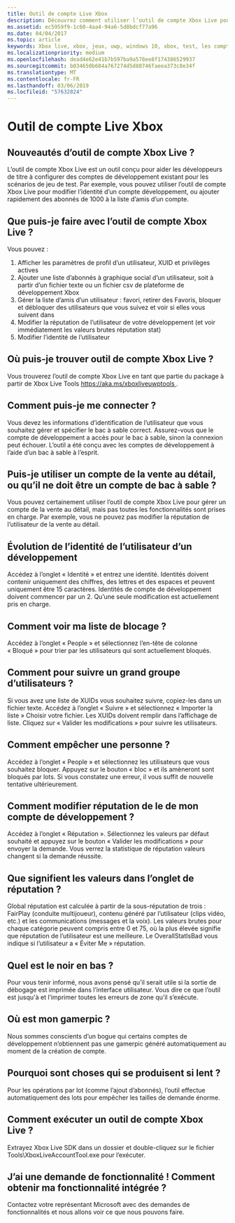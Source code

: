 ```yaml
---
title: Outil de compte Live Xbox
description: Découvrez comment utiliser l’outil de compte Xbox Live pour créer rapidement des comptes de test pour tester le titre de la Xbox Live est activé.
ms.assetid: ec5959f9-1c60-4aa4-94a6-5d8bdcf77a96
ms.date: 04/04/2017
ms.topic: article
keywords: Xbox live, xbox, jeux, uwp, windows 10, xbox, test, les comptes de test
ms.localizationpriority: medium
ms.openlocfilehash: dead4e62e41b7b597ba9a578ee8f174386529937
ms.sourcegitcommit: b034650b684a767274d5d88746faeea373c8e34f
ms.translationtype: MT
ms.contentlocale: fr-FR
ms.lasthandoff: 03/06/2019
ms.locfileid: "57632824"
---
```

# <a name="xbox-live-account-tool"></a>Outil de compte Live Xbox

## <a name="what-is-xbox-live-account-tool"></a>Nouveautés d’outil de compte Xbox Live ?
L’outil de compte Xbox Live est un outil conçu pour aider les développeurs de titre à configurer des comptes de développement existant pour les scénarios de jeu de test. Par exemple, vous pouvez utiliser l’outil de compte Xbox Live pour modifier l’identité d’un compte développement, ou ajouter rapidement des abonnés de 1000 à la liste d’amis d’un compte.

## <a name="what-can-i-do-with-xbox-live-account-tool"></a>Que puis-je faire avec l’outil de compte Xbox Live ?
Vous pouvez :
  1. Afficher les paramètres de profil d’un utilisateur, XUID et privilèges actives
  2. Ajouter une liste d’abonnés à graphique social d’un utilisateur, soit à partir d’un fichier texte ou un fichier csv de plateforme de développement Xbox
  3. Gérer la liste d’amis d’un utilisateur : favori, retirer des Favoris, bloquer et débloquer des utilisateurs que vous suivez et voir si elles vous suivent dans
  4. Modifier la réputation de l’utilisateur de votre développement (et voir immédiatement les valeurs brutes réputation stat)
  5. Modifier l’identité de l’utilisateur

## <a name="where-can-i-find-xbox-live-account-tool"></a>Où puis-je trouver outil de compte Xbox Live ?
Vous trouverez l’outil de compte Xbox Live en tant que partie du package à partir de Xbox Live Tools [ https://aka.ms/xboxliveuwptools ](https://aka.ms/xboxliveuwptools).

## <a name="how-do-i-log-in"></a>Comment puis-je me connecter ?
Vous devez les informations d’identification de l’utilisateur que vous souhaitez gérer et spécifier le bac à sable correct. Assurez-vous que le compte de développement a accès pour le bac à sable, sinon la connexion peut échouer. L’outil a été conçu avec les comptes de développement à l’aide d’un bac à sable à l’esprit.

## <a name="can-i-use-a-retail-account-or-does-it-have-to-be-a-sandboxed-account"></a>Puis-je utiliser un compte de la vente au détail, ou qu’il ne doit être un compte de bac à sable ?
Vous pouvez certainement utiliser l’outil de compte Xbox Live pour gérer un compte de la vente au détail, mais pas toutes les fonctionnalités sont prises en charge. Par exemple, vous ne pouvez pas modifier la réputation de l’utilisateur de la vente au détail.

## <a name="how-do-i-change-a-dev-users-gamertag"></a>Évolution de l’identité de l’utilisateur d’un développement
Accédez à l’onglet « Identité » et entrez une identité. Identités doivent contenir uniquement des chiffres, des lettres et des espaces et peuvent uniquement être 15 caractères. Identités de compte de développement doivent commencer par un 2. Qu’une seule modification est actuellement pris en charge.

## <a name="how-do-i-see-my-block-list"></a>Comment voir ma liste de blocage ?
Accédez à l’onglet « People » et sélectionnez l’en-tête de colonne « Bloqué » pour trier par les utilisateurs qui sont actuellement bloqués.

## <a name="how-do-i-follow-a-large-group-of-users"></a>Comment pour suivre un grand groupe d’utilisateurs ?
Si vous avez une liste de XUIDs vous souhaitez suivre, copiez-les dans un fichier texte. Accédez à l’onglet « Suivre » et sélectionnez « Importer la liste » Choisir votre fichier. Les XUIDs doivent remplir dans l’affichage de liste. Cliquez sur « Valider les modifications » pour suivre les utilisateurs.

## <a name="how-do-i-block-someone"></a>Comment empêcher une personne ?
Accédez à l’onglet « People » et sélectionnez les utilisateurs que vous souhaitez bloquer. Appuyez sur le bouton « bloc » et ils amèneront sont bloqués par lots. Si vous constatez une erreur, il vous suffit de nouvelle tentative ultérieurement.

## <a name="how-do-i-change-my-dev-accounts-repuation"></a>Comment modifier réputation de le de mon compte de développement ?
Accédez à l’onglet « Réputation ». Sélectionnez les valeurs par défaut souhaité et appuyez sur le bouton « Valider les modifications » pour envoyer la demande. Vous verrez la statistique de réputation valeurs changent si la demande réussite.

## <a name="what-do-the-values-in-the-reputation-tab-mean"></a>Que signifient les valeurs dans l’onglet de réputation ?
Global réputation est calculée à partir de la sous-réputation de trois : FairPlay (conduite multijoueur), contenu généré par l’utilisateur (clips vidéo, etc.) et les communications (messages et la voix). Les valeurs brutes pour chaque catégorie peuvent compris entre 0 et 75, où la plus élevée signifie que réputation de l’utilisateur est une meilleure. Le OverallStatIsBad vous indique si l’utilisateur a « Éviter Me » réputation.

## <a name="whats-the-black-area-at-the-bottom"></a>Quel est le noir en bas ?
Pour vous tenir informé, nous avons pensé qu’il serait utile si la sortie de débogage est imprimée dans l’interface utilisateur. Vous dire ce que l’outil est jusqu'à et l’imprimer toutes les erreurs de zone qu’il s’exécute.

## <a name="wheres-my-gamerpic"></a>Où est mon gamerpic ?
Nous sommes conscients d’un bogue qui certains comptes de développement n’obtiennent pas une gamerpic généré automatiquement au moment de la création de compte.

## <a name="why-are-things-happening-so-slowly"></a>Pourquoi sont choses qui se produisent si lent ?
Pour les opérations par lot (comme l’ajout d’abonnés), l’outil effectue automatiquement des lots pour empêcher les tailles de demande énorme.

## <a name="how-do-i-run-xbox-live-account-tool"></a>Comment exécuter un outil de compte Xbox Live ?
Extrayez Xbox Live SDK dans un dossier et double-cliquez sur le fichier Tools\XboxLiveAccountTool.exe pour l’exécuter.

## <a name="i-have-a-feature-request-how-do-i-get-my-feature-incorporated"></a>J’ai une demande de fonctionnalité ! Comment obtenir ma fonctionnalité intégrée ?
Contactez votre représentant Microsoft avec des demandes de fonctionnalités et nous allons voir ce que nous pouvons faire.
